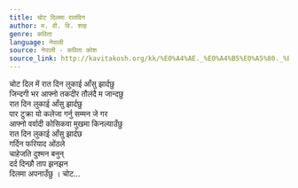 ```yaml
---
title: चोट दिलमा रातदिन
author: म. वी. वि. शाह
genre: कविता
language: नेपाली
source: नेपाली - कविता कोश
source_link: http://kavitakosh.org/kk/%E0%A4%AE._%E0%A4%B5%E0%A5%80._%E0%A4%B5%E0%A4%BF._%E0%A4%B6%E0%A4%BE%E0%A4%B9
---
```


चोट दिल में रात दिन लुकाई आँसु झार्दछु  
जिन्दगी भर आफ्नो तकदीर तौलंदै म जान्दछु  
रात दिन लुकाई आँसु झार्दछु  
पार टुक्रा यो कलेजा गर्नु सम्मन जे गर  
आफ्नो वर्वादी कोसिकवा मुखमा किनल्याउँछु  
रात दिन लुकाई आँसु झार्दछ  
गर्दिन फरियाद ओंठले  
चाहेजति दुश्मन बनुन्  
दर्द दिन्छौ ताप झनझन  
दिलमा अपनाउँछु । चोट...
